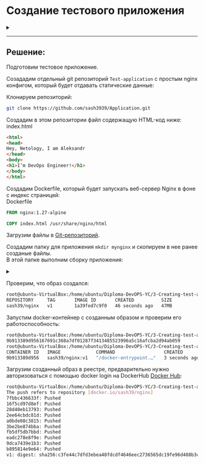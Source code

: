 # Создание тестового приложения
<details>
	<summary></summary>
      <br>

Для перехода к следующему этапу необходимо подготовить тестовое приложение, эмулирующее основное приложение разрабатываемое вашей компанией.

Способ подготовки:

1. Рекомендуемый вариант:  
   а. Создайте отдельный git репозиторий с простым nginx конфигом, который будет отдавать статические данные.  
   б. Подготовьте Dockerfile для создания образа приложения.  
2. Альтернативный вариант:  
   а. Используйте любой другой код, главное, чтобы был самостоятельно создан Dockerfile.

Ожидаемый результат:

1. Git репозиторий с тестовым приложением и Dockerfile.
2. Регистри с собранным docker image. В качестве регистри может быть DockerHub или [Yandex Container Registry](https://cloud.yandex.ru/services/container-registry), созданный также с помощью terraform.

</details>

---
## Решение:

Подготовим тестовое приложение.

Созададим отдельный git репозиторий `Test-application` с простым nginx конфигом, который будет отдавать статические данные:

Клонируем репозиторий:
```bash
git clone https://github.com/sash3939/Application.git
```

Создадим в этом репозитории файл содержащую HTML-код ниже:  
index.html
```html
<html>
<head>
Hey, Netology, I am Aleksandr
</head>
<body>
<h1>I’m DevOps Engineer!</h1>
</body>
</html>
```

Создадим Dockerfile, который будет запускать веб-сервер Nginx в фоне с индекс страницей:  
Dockerfile
```Dockerfile
FROM nginx:1.27-alpine

COPY index.html /usr/share/nginx/html
```

Загрузим файлы в [Git-репозиторий](https://github.com/sash3939/Application.git).

Создадим папку для приложения `mkdir mynginx` и скопируем в нее ранее созданые файлы.  
В этой папке выполним сборку приложения:
<details>
	<summary></summary>
      <br>

```bash
root@ubuntu-VirtualBox:/home/ubuntu/Diploma-DevOPS-YC/3-Creating-test-application/mynginx# sudo docker build -t sash39/nginx:v1 .
[+] Building 21.0s (7/7) FINISHED                                                                                                     docker:default
 => [internal] load build definition from Dockerfile                                                                                            0.0s
 => => transferring dockerfile: 99B                                                                                                             0.0s
 => [internal] load metadata for docker.io/library/nginx:1.27-alpine                                                                            6.9s
 => [internal] load .dockerignore                                                                                                               0.0s
 => => transferring context: 2B                                                                                                                 0.0s
 => [internal] load build context                                                                                                               0.0s
 => => transferring context: 31B                                                                                                                0.0s
 => [1/2] FROM docker.io/library/nginx:1.27-alpine@sha256:814a8e88df978ade80e584cc5b333144b9372a8e3c98872d07137dbf3b44d0e4                     13.8s
 => => resolve docker.io/library/nginx:1.27-alpine@sha256:814a8e88df978ade80e584cc5b333144b9372a8e3c98872d07137dbf3b44d0e4                      0.0s
 => => sha256:814a8e88df978ade80e584cc5b333144b9372a8e3c98872d07137dbf3b44d0e4 10.36kB / 10.36kB                                                0.0s
 => => sha256:93f9c72967dbcfaffe724ae5ba471e9568c9bbe67271f53266c84f3c83a409e3 11.23kB / 11.23kB                                                0.0s
 => => sha256:679a5fd058f6ca754a561846fe27927e408074431d63556e8fc588fc38be6901 2.50kB / 2.50kB                                                  0.0s
 => => sha256:66a3d608f3fa52124f8463e9467f170c784abd549e8216aa45c6960b00b4b79b 3.63MB / 3.63MB                                                  4.4s
 => => sha256:58290db888fa6af2884ef0423f4968e17479e82804d125b4e9e7de5ee13d5a35 1.78MB / 1.78MB                                                  3.6s
 => => sha256:5d777e0071f6faf34b4215b907c08927d0f9ab503df5d5eada0868e48c03e99a 628B / 628B                                                      4.3s
 => => sha256:dbcfe8732ee679051780db1b6d2ea76f946c4518047ead6b87efc4d65662bb8d 956B / 956B                                                      4.4s
 => => sha256:37d775ecfbb935921bc194da16ebb1f5c80e1152b184861bf9ac703d220bbd8e 405B / 405B                                                      4.7s
 => => extracting sha256:66a3d608f3fa52124f8463e9467f170c784abd549e8216aa45c6960b00b4b79b                                                       0.1s
 => => sha256:e0350d1fd4dd6324588387625d61066d21828c7e9ce9cc67f2b5f5e531dfc678 1.21kB / 1.21kB                                                  4.8s
 => => sha256:1f4aa363b71aa73f854818db3c0b64093049973d63d526f7739fc715278ff243 1.40kB / 1.40kB                                                  4.8s
 => => extracting sha256:58290db888fa6af2884ef0423f4968e17479e82804d125b4e9e7de5ee13d5a35                                                       0.1s
 => => sha256:e74fff0a393a1c45595f12f609ce27e37a33082e4286cc498044712b5b48a128 15.10MB / 15.10MB                                               12.8s
 => => extracting sha256:5d777e0071f6faf34b4215b907c08927d0f9ab503df5d5eada0868e48c03e99a                                                       0.0s
 => => extracting sha256:dbcfe8732ee679051780db1b6d2ea76f946c4518047ead6b87efc4d65662bb8d                                                       0.0s
 => => extracting sha256:37d775ecfbb935921bc194da16ebb1f5c80e1152b184861bf9ac703d220bbd8e                                                       0.0s
 => => extracting sha256:e0350d1fd4dd6324588387625d61066d21828c7e9ce9cc67f2b5f5e531dfc678                                                       0.0s
 => => extracting sha256:1f4aa363b71aa73f854818db3c0b64093049973d63d526f7739fc715278ff243                                                       0.0s
 => => extracting sha256:e74fff0a393a1c45595f12f609ce27e37a33082e4286cc498044712b5b48a128                                                       0.8s
 => [2/2] COPY index.html /usr/share/nginx/html                                                                                                 0.1s
 => exporting to image                                                                                                                          0.0s
 => => exporting layers                                                                                                                         0.0s
 => => writing image sha256:ce58a25026cd644e58729b0ca59096bd591bf3ed41e8dd822a75523e49af6f99                                                    0.0s
 => => naming to docker.io/sash39/nginx:v1                                                                                                      0.0s
```

</details>

Проверим, что образ создался:
```bash
root@ubuntu-VirtualBox:/home/ubuntu/Diploma-DevOPS-YC/3-Creating-test-application/mynginx# sudo docker images
REPOSITORY     TAG       IMAGE ID       CREATED          SIZE
sash39/nginx   v1        1a39fed7c9f0   46 seconds ago   47MB

```

Запустим docker-контейнер с созданным образом и проверим его  работоспособность:
```bash
root@ubuntu-VirtualBox:/home/ubuntu/Diploma-DevOPS-YC/3-Creating-test-application/mynginx# docker run -d sash39/nginx:v1
9b913389d956167691c368a7df01287f3413485523996a5c16afcba2d94ab059
root@ubuntu-VirtualBox:/home/ubuntu/Diploma-DevOPS-YC/3-Creating-test-application/mynginx# docker ps
CONTAINER ID   IMAGE             COMMAND                  CREATED         STATUS         PORTS     NAMES
9b913389d956   sash39/nginx:v1   "/docker-entrypoint.…"   3 seconds ago   Up 3 seconds   80/tcp    tender_mclaren
```

Загрузим созданный образ в реестре, предварительно нужно авторизоваться с помощью docker login на DockerHub  [Docker Hub](https://hub.docker.com/layers/baryshnikovnv/nginx/v1/images/sha256-3058e9f2b17c25ab5f7b6ec42577c3db658890a8f3673b5a9ae092a9aed73fcd?context=repo):
```bash
root@ubuntu-VirtualBox:/home/ubuntu/Diploma-DevOPS-YC/3-Creating-test-application/mynginx# sudo docker push sash39/nginx:v1
The push refers to repository [docker.io/sash39/nginx]
7fbbc436633f: Pushed 
16f5cd97d8ef: Pushed
28d40eb13793: Pushed
2ee64cbdc81d: Pushed
a0bde08c3815: Pushed
3be2be874bba: Pushed
fb5df5db7bbd: Pushed
eadc278e8f9e: Pushed
9dca7439e1b3: Pushed
b895814e9e64: Pushed
v1: digest: sha256:c3fe44c7dfd3ebea48fdcdf4646eec2736565dc19fe96d488b3c55d59a77585b size: 2196
```
